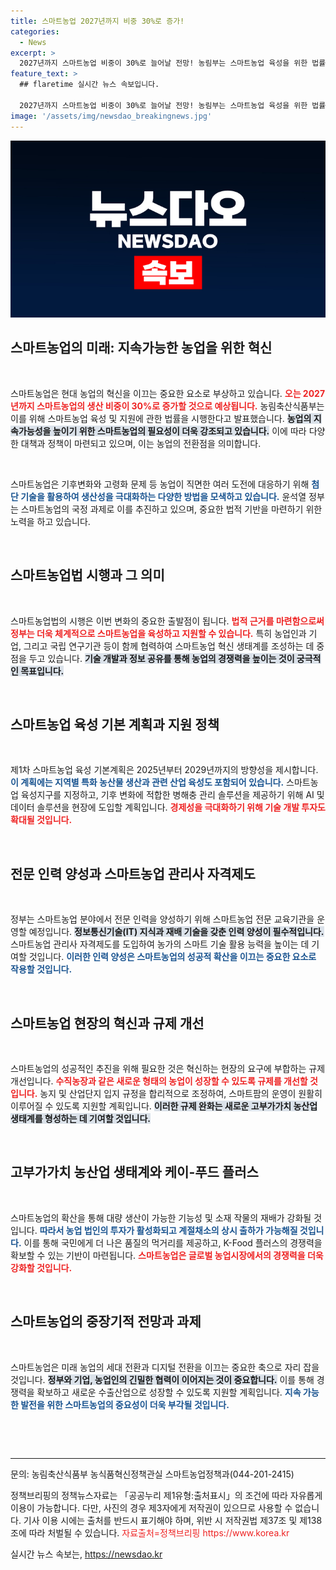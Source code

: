 ```yaml
---
title: 스마트농업 2027년까지 비중 30%로 증가!
categories:
  - News
excerpt: >
  2027년까지 스마트농업 비중이 30%로 늘어날 전망! 농림부는 스마트농업 육성을 위한 법률을 시행, 농업 혁신과 생산성 향상에 박차를 가합니다. 디지털 전환으로 미래 농업의 변화를 기대해보세요!
feature_text: >
  ## flaretime 실시간 뉴스 속보입니다.

  2027년까지 스마트농업 비중이 30%로 늘어날 전망! 농림부는 스마트농업 육성을 위한 법률을 시행, 농업 혁신과 생산성 향상에 박차를 가합니다. 디지털 전환으로 미래 농업의 변화를 기대해보세요!
image: '/assets/img/newsdao_breakingnews.jpg'
---
```


<p><img src="/assets/img/newsdao_breakingnews.jpg" alt="flaretime 속보" /></p>

<h2 data-ke-size="size26">스마트농업의 미래: 지속가능한 농업을 위한 혁신</h2>

<p data-ke-size="size16">&nbsp;</p>

<p>스마트농업은 현대 농업의 혁신을 이끄는 중요한 요소로 부상하고 있습니다. <b><span style="color: #ee2323;">오는 2027년까지 스마트농업의 생산 비중이 30%로 증가할 것으로 예상됩니다.</span></b> 농림축산식품부는 이를 위해 스마트농업 육성 및 지원에 관한 법률을 시행한다고 발표했습니다. <b><span style="background-color: #21538527;">농업의 지속가능성을 높이기 위한 스마트농업의 필요성이 더욱 강조되고 있습니다.</span></b> 이에 따라 다양한 대책과 정책이 마련되고 있으며, 이는 농업의 전환점을 의미합니다.</p>

<p data-ke-size="size16">&nbsp;</p>

<p>스마트농업은 기후변화와 고령화 문제 등 농업이 직면한 여러 도전에 대응하기 위해 <b><span style="color: #1a5490;">첨단 기술을 활용하여 생산성을 극대화하는 다양한 방법을 모색하고 있습니다.</span></b> 윤석열 정부는 스마트농업의 국정 과제로 이를 추진하고 있으며, 중요한 법적 기반을 마련하기 위한 노력을 하고 있습니다.</p>

<p data-ke-size="size16">&nbsp;</p>

<h2 data-ke-size="size26">스마트농업법 시행과 그 의미</h2>

<p data-ke-size="size16">&nbsp;</p>

<p>스마트농업법의 시행은 이번 변화의 중요한 출발점이 됩니다. <b><span style="color: #ee2323;">법적 근거를 마련함으로써 정부는 더욱 체계적으로 스마트농업을 육성하고 지원할 수 있습니다.</span></b> 특히 농업인과 기업, 그리고 국립 연구기관 등이 함께 협력하여 스마트농업 혁신 생태계를 조성하는 데 중점을 두고 있습니다. <b><span style="background-color: #21538527;">기술 개발과 정보 공유를 통해 농업의 경쟁력을 높이는 것이 궁극적인 목표입니다.</span></b></p>

<p data-ke-size="size16">&nbsp;</p>

<h2 data-ke-size="size26">스마트농업 육성 기본 계획과 지원 정책</h2>

<p data-ke-size="size16">&nbsp;</p>

<p>제1차 스마트농업 육성 기본계획은 2025년부터 2029년까지의 방향성을 제시합니다. <b><span style="color: #1a5490;">이 계획에는 지역별 특화 농산물 생산과 관련 산업 육성도 포함되어 있습니다.</span></b> 스마트농업 육성지구를 지정하고, 기후 변화에 적합한 병해충 관리 솔루션을 제공하기 위해 AI 및 데이터 솔루션을 현장에 도입할 계획입니다. <b><span style="color: #ee2323;">경제성을 극대화하기 위해 기술 개발 투자도 확대될 것입니다.</span></b></p>

<p data-ke-size="size16">&nbsp;</p>

<h2 data-ke-size="size26">전문 인력 양성과 스마트농업 관리사 자격제도</h2>

<p data-ke-size="size16">&nbsp;</p>

<p>정부는 스마트농업 분야에서 전문 인력을 양성하기 위해 스마트농업 전문 교육기관을 운영할 예정입니다. <b><span style="background-color: #21538527;">정보통신기술(IT) 지식과 재배 기술을 갖춘 인력 양성이 필수적입니다.</span></b> 스마트농업 관리사 자격제도를 도입하여 농가의 스마트 기술 활용 능력을 높이는 데 기여할 것입니다. <b><span style="color: #1a5490;">이러한 인력 양성은 스마트농업의 성공적 확산을 이끄는 중요한 요소로 작용할 것입니다.</span></b></p>

<p data-ke-size="size16">&nbsp;</p>

<h2 data-ke-size="size26">스마트농업 현장의 혁신과 규제 개선</h2>

<p data-ke-size="size16">&nbsp;</p>

<p>스마트농업의 성공적인 추진을 위해 필요한 것은 혁신하는 현장의 요구에 부합하는 규제 개선입니다. <b><span style="color: #ee2323;">수직농장과 같은 새로운 형태의 농업이 성장할 수 있도록 규제를 개선할 것입니다.</span></b> 농지 및 산업단지 입지 규정을 합리적으로 조정하여, 스마트팜의 운영이 원활히 이루어질 수 있도록 지원할 계획입니다. <b><span style="background-color: #21538527;">이러한 규제 완화는 새로운 고부가가치 농산업 생태계를 형성하는 데 기여할 것입니다.</span></b></p>

<p data-ke-size="size16">&nbsp;</p>

<h2 data-ke-size="size26">고부가가치 농산업 생태계와 케이-푸드 플러스</h2>

<p data-ke-size="size16">&nbsp;</p>

<p>스마트농업의 확산을 통해 대량 생산이 가능한 기능성 및 소재 작물의 재배가 강화될 것입니다. <b><span style="color: #1a5490;">따라서 농업 법인의 투자가 활성화되고 계절채소의 상시 출하가 가능해질 것입니다.</span></b> 이를 통해 국민에게 더 나은 품질의 먹거리를 제공하고, K-Food 플러스의 경쟁력을 확보할 수 있는 기반이 마련됩니다. <b><span style="color: #ee2323;">스마트농업은 글로벌 농업시장에서의 경쟁력을 더욱 강화할 것입니다.</span></b></p>

<p data-ke-size="size16">&nbsp;</p>

<h2 data-ke-size="size26">스마트농업의 중장기적 전망과 과제</h2>

<p data-ke-size="size16">&nbsp;</p>

<p>스마트농업은 미래 농업의 세대 전환과 디지털 전환을 이끄는 중요한 축으로 자리 잡을 것입니다. <b><span style="background-color: #21538527;">정부와 기업, 농업인의 긴밀한 협력이 이어지는 것이 중요합니다.</span></b> 이를 통해 경쟁력을 확보하고 새로운 수출산업으로 성장할 수 있도록 지원할 계획입니다. <b><span style="color: #1a5490;">지속 가능한 발전을 위한 스마트농업의 중요성이 더욱 부각될 것입니다.</span></b></p>

<p data-ke-size="size16">&nbsp;</p>

<p data-ke-size="size16">&nbsp;</p>

<hr />

<p data-ke-size="size16">문의: 농림축산식품부 농식품혁신정책관실 스마트농업정책과(044-201-2415)</p>

<p data-ke-size="size16">정책브리핑의 정책뉴스자료는 「공공누리 제1유형:출처표시」의 조건에 따라 자유롭게 이용이 가능합니다. 다만, 사진의 경우 제3자에게 저작권이 있으므로 사용할 수 없습니다. 기사 이용 시에는 출처를 반드시 표기해야 하며, 위반 시 저작권법 제37조 및 제138조에 따라 처벌될 수 있습니다. <span style="color: #ee2323;">자료출처=정책브리핑 https://www.korea.kr</span></p>
실시간 뉴스 속보는, <a href="https://newsdao.kr" rel="dofollow">https://newsdao.kr</a>


